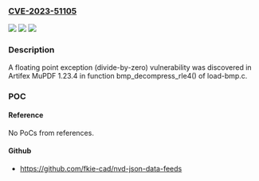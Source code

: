 ### [CVE-2023-51105](https://cve.mitre.org/cgi-bin/cvename.cgi?name=CVE-2023-51105)
![](https://img.shields.io/static/v1?label=Product&message=n%2Fa&color=blue)
![](https://img.shields.io/static/v1?label=Version&message=n%2Fa&color=blue)
![](https://img.shields.io/static/v1?label=Vulnerability&message=n%2Fa&color=brighgreen)

### Description

A floating point exception (divide-by-zero) vulnerability was discovered in Artifex MuPDF 1.23.4 in function bmp_decompress_rle4() of load-bmp.c.

### POC

#### Reference
No PoCs from references.

#### Github
- https://github.com/fkie-cad/nvd-json-data-feeds

